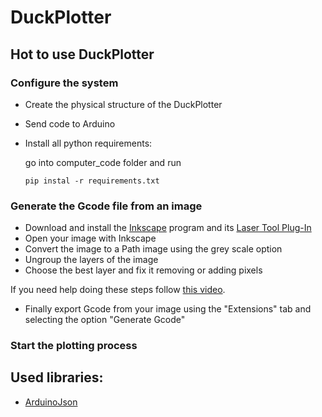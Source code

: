 # DuckPlotter

## Hot to use DuckPlotter

### Configure the system

* Create the physical structure of the DuckPlotter
* Send code to Arduino
* Install all python requirements:

    go into computer_code folder and run 
    
    `pip instal -r requirements.txt`

### Generate the Gcode file from an image

* Download and install the [Inkscape](https://inkscape.org) program and its [Laser Tool Plug-In](http://jtechphotonics.com/?page_id=2012)
* Open your image with Inkscape
* Convert the image to a Path image using the grey scale option
* Ungroup the layers of the image
* Choose the best layer and fix it removing or adding pixels

If you need help doing these steps follow [this video](https://www.youtube.com/watch?v=U248SJcxRWA).

* Finally export Gcode from your image using the "Extensions" tab and selecting the option "Generate Gcode"

### Start the plotting process


## Used libraries:
* [ArduinoJson](https://arduinojson.org)